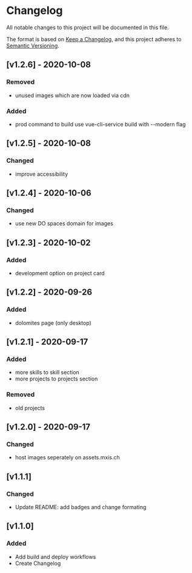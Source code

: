 # Changelog
All notable changes to this project will be documented in this file.

The format is based on [Keep a Changelog](https://keepachangelog.com/en/1.0.0/),
and this project adheres to [Semantic Versioning](https://semver.org/spec/v2.0.0.html).

## [v1.2.6] - 2020-10-08
### Removed
- unused images which are now loaded via cdn

### Added
- prod command to build use vue-cli-service build with --modern flag

## [v1.2.5] - 2020-10-08
### Changed
- improve accessibility

## [v1.2.4] - 2020-10-06
### Changed
- use new DO spaces domain for images

## [v1.2.3] - 2020-10-02
### Added
- development option on project card

## [v1.2.2] - 2020-09-26
### Added
- dolomites page (only desktop)

## [v1.2.1] - 2020-09-17
### Added
- more skills to skill section
- more projects to projects section
### Removed
- old projects

## [v1.2.0] - 2020-09-17
### Changed
- host images seperately on assets.mxis.ch

## [v1.1.1]
### Changed
- Update README: add badges and change formating

## [v1.1.0]
### Added
- Add build and deploy workflows
- Create Changelog
